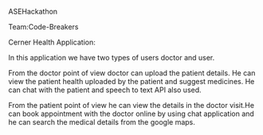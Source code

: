 
   ASEHackathon
   
   Team:Code-Breakers
   
   Cerner Health Application:
   
   In this application we have two types of users doctor and user.
   
   From the doctor point of view doctor can upload the patient details. He can view the patient health uploaded by the patient and suggest medicines.
   He can chat with the patient and speech to text API also used.
   
   From the patient point of view he can view the details in the doctor visit.He can book appointment with the doctor online by using chat application
   and he can search the medical details from the google maps.
